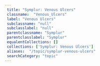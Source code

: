 ```yaml
--- 
 title: "Symplur: Venous Ulcers" 
 classname:  "Venous_Ulcers" 
 label: "Venous Ulcers" 
 subclassname: "null" 
 subclasslabel: "null" 
 parentclassname: "Symplur" 
 parentclasslabel: "Symplur" 
 equalentCollections: [] 
 collections: ['Symplur: Venous Ulcers']
 aliases:  "/topic/symplur-venous-ulcers"  
 searchCategory: "topic" 
---
```


